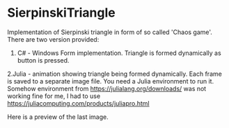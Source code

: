 # SierpinskiTriangle

Implementation of Sierpinski triangle in form of so called 'Chaos game'.
There are two version provided:

1. C# - Windows Form implementation. Triangle is formed dynamically as button is pressed.

2.Julia - animation showing triangle being formed dynamically. Each frame is saved to a separate image file.
You need a Julia environment to run it. Somehow environment from https://julialang.org/downloads/ was not working fine for me, I had to use https://juliacomputing.com/products/juliapro.html

Here is a preview of the last image.
